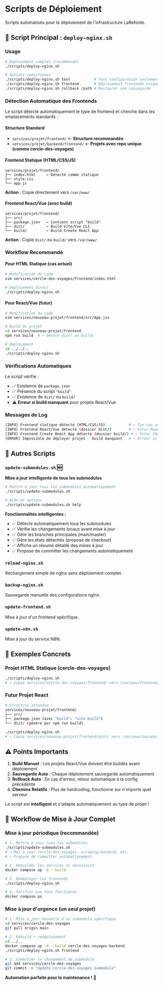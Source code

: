 # Scripts de Déploiement

Scripts automatisés pour le déploiement de l'infrastructure LaRefonte.

## 🚀 Script Principal : `deploy-nginx.sh`

### Usage

```bash
# Déploiement complet (recommandé)
./scripts/deploy-nginx.sh

# Options spécifiques
./scripts/deploy-nginx.sh test           # Test configuration seulement
./scripts/deploy-nginx.sh frontend       # Déploiement frontends uniquement
./scripts/deploy-nginx.sh rollback /path # Restaurer une sauvegarde
```

### Détection Automatique des Frontends

Le script détecte automatiquement le type de frontend et cherche dans les emplacements standards :

#### Structure Standard

- `services/projet/frontend/` ← **Structure recommandée**
- `services/projet/backend/frontend/` ← **Projets avec repo unique (comme cercle-des-voyages)**

#### Frontend Statique (HTML/CSS/JS)
```
services/projet/frontend/
├── index.html     ← Détecté comme statique
├── style.css
└── app.js
```
**Action** : Copie directement vers `/var/www/`

#### Frontend React/Vue (avec build)
```
services/projet/frontend/
├── src/
├── package.json   ← Contient script "build"
├── dist/          ← Build Vite/Vue CLI
└── build/         ← Build Create React App
```
**Action** : Copie `dist/` ou `build/` vers `/var/www/`

### Workflow Recommandé

#### Pour HTML Statique (cas actuel)
```bash
# Modification du code
vim services/cercle-des-voyages/frontend/index.html

# Déploiement direct
./scripts/deploy-nginx.sh
```

#### Pour React/Vue (futur)
```bash
# Modification du code
vim services/nouveau-projet/frontend/src/App.jsx

# Build du projet
cd services/nouveau-projet/frontend
npm run build  # ← Génère dist/ ou build/

# Déploiement
cd ../../..
./scripts/deploy-nginx.sh
```

### Vérifications Automatiques

Le script vérifie :
- ✅ Existence de `package.json`
- ✅ Présence du script `"build"`
- ✅ Existence de `dist/` ou `build/`
- ⚠️ **Erreur si build manquant** pour projets React/Vue

### Messages de Log

```bash
[INFO] Frontend statique détecté (HTML/CSS/JS)           # ← Ton cas actuel
[INFO] Frontend React/Vue détecté (dossier dist/)        # ← Futur React/Vue
[INFO] Frontend Create React App détecté (dossier build/) # ← Futur CRA
[ERROR] Impossible de déployer projet - build manquant   # ← Erreur si pas buildé
```

## 🔧 Autres Scripts

### `update-submodules.sh` 🆕
**Mise à jour intelligente de tous les submodules**

```bash
# Mettre à jour tous les submodules automatiquement
./scripts/update-submodules.sh

# Aide et options
./scripts/update-submodules.sh help
```

**Fonctionnalités intelligentes :**
- ✅ Détecte automatiquement tous les submodules
- ✅ Vérifie les changements locaux avant mise à jour
- ✅ Gère les branches principales (main/master) 
- ✅ Gère les états détachés (propose de checkout)
- ✅ Affiche un résumé détaillé des mises à jour
- ✅ Propose de committer les changements automatiquement

### `reload-nginx.sh`
Rechargement simple de nginx sans déploiement complet.

### `backup-nginx.sh`
Sauvegarde manuelle des configurations nginx.

### `update-frontend.sh`
Mise à jour d'un frontend spécifique.

### `update-n8n.sh`
Mise à jour du service N8N.

## 🎯 Exemples Concrets

### Projet HTML Statique (cercle-des-voyages)
```bash
./scripts/deploy-nginx.sh
# → Copie services/cercle-des-voyages/frontend/ vers /var/www/frontend/
```

### Futur Projet React
```bash
# Structure attendue :
services/nouveau-projet/frontend/
├── src/
├── package.json (avec "build": "vite build")
└── dist/ (généré par npm run build)

./scripts/deploy-nginx.sh
# → Copie services/nouveau-projet/frontend/dist/ vers /var/www/nouveau-frontend/
```

## ⚠️ Points Importants

1. **Build Manuel** : Les projets React/Vue doivent être buildés avant déploiement
2. **Sauvegarde Auto** : Chaque déploiement sauvegarde automatiquement
3. **Rollback Auto** : En cas d'erreur, retour automatique à la config précédente
4. **Chemins Relatifs** : Plus de hardcoding, fonctionne sur n'importe quel serveur

Le script est **intelligent** et s'adapte automatiquement au type de projet !

## 🔄 Workflow de Mise à Jour Complet

### Mise à jour périodique (recommandée)

```bash
# 1. Mettre à jour tous les submodules
./scripts/update-submodules.sh
# → Met à jour cercle-des-voyages, scraping-backend, etc.
# → Propose de committer automatiquement

# 2. Rebuilder les services si nécessaire  
docker compose up -d --build

# 3. Redéployer les frontends
./scripts/deploy-nginx.sh

# 4. Vérifier que tout fonctionne
docker compose ps
```

### Mise à jour d'urgence (un seul projet)

```bash
# 1. Mise à jour manuelle d'un submodule spécifique
cd services/cercle-des-voyages
git pull origin main

# 2. Rebuild + redéploiement  
cd ../..
docker compose up -d --build cercle-des-voyages-backend
./scripts/deploy-nginx.sh frontend

# 3. Committer le changement de submodule
git add services/cercle-des-voyages
git commit -m "Update cercle-des-voyages submodule"
```

**Automation parfaite pour la maintenance !** 🚀